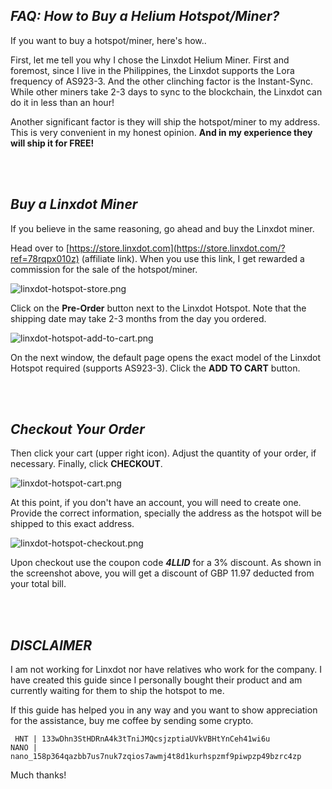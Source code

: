 ## _FAQ: How to Buy a Helium Hotspot/Miner?_
If you want to buy a hotspot/miner, here's how..

First, let me tell you why I chose the Linxdot Helium Miner. First and foremost, since I live in the Philippines, the Linxdot supports the Lora frequency of AS923-3. And the other clinching factor is the Instant-Sync. While other miners take 2-3 days to sync to the blockchain, the Linxdot can do it in less than an hour!

Another significant factor is they will ship the hotspot/miner to my address. This is very convenient in my honest opinion. **And in my experience they will ship it for FREE!**

<br>&nbsp;

## **_Buy a Linxdot Miner_**
If you believe in the same reasoning, go ahead and buy the Linxdot miner.

Head over to [https://store.linxdot.com](https://store.linxdot.com/?ref=78rqpx010z) (affiliate link). When you use this link, I get rewarded a commission for the sale of the hotspot/miner.

![linxdot-hotspot-store.png](https://dillagr.github.io/how-to-buy/LINXDOT-HOTSPOT/linxdot-hotspot-store.png)

Click on the **Pre-Order** button next to the Linxdot Hotspot. Note that the shipping date may take 2-3 months from the day you ordered.

![linxdot-hotspot-add-to-cart.png](https://dillagr.github.io/how-to-buy/LINXDOT-HOTSPOT/linxdot-hotspot-add-to-cart.png)

On the next window, the default page opens the exact model of the Linxdot Hotspot required (supports AS923-3). Click the **ADD TO CART** button.

<br>&nbsp;

## **_Checkout Your Order_**
Then click your cart (upper right icon). Adjust the quantity of your order, if necessary. Finally, click **CHECKOUT**.

![linxdot-hotspot-cart.png](https://dillagr.github.io/how-to-buy/LINXDOT-HOTSPOT/linxdot-hotspot-cart.png)

At this point, if you don't have an account, you will need to create one. Provide the correct information, specially the address as the hotspot will be shipped to this exact address.

![linxdot-hotspot-checkout.png](https://dillagr.github.io/how-to-buy/LINXDOT-HOTSPOT/linxdot-hotspot-checkout.png)

Upon checkout use the coupon code **_4LLID_** for a 3% discount. As shown in the screenshot above, you will get a discount of GBP 11.97 deducted from your total bill.

<br>&nbsp;

## **_DISCLAIMER_**
I am not working for Linxdot nor have relatives who work for the company. I have created this guide since I personally bought their product and am currently waiting for them to ship the hotspot to me.

If this guide has helped you in any way and you want to show appreciation for the assistance, buy me coffee by sending some crypto. 

```
 HNT | 133wDhn3StHDRnA4k3tTniJMQcsjzptiaUVkVBHtYnCeh41wi6u
NANO | nano_158p364qazbb7us7nuk7zqios7awmj4t8d1kurhspzmf9piwpzp49bzrc4zp
```

Much thanks!

<br>&nbsp;
